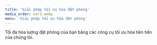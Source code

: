 ```yaml
---
title: 'Giải pháp tối ưu hóa đặt phòng'
media_order: ser3.webp
menu: 'Giải pháp tối ưu hóa đặt phòng'
---
```


Tối đa hóa lượng đặt phòng của bạn bằng các công cụ tối ưu hóa tiên tiến của chúng tôi.